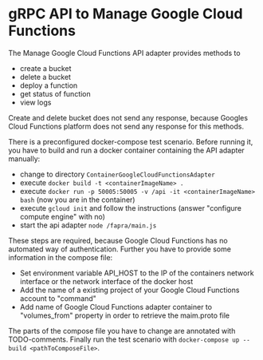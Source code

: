 # gRPC API to Manage Google Cloud Functions

The Manage Google Cloud Functions API adapter provides methods to
* create a bucket
* delete a bucket
* deploy a function
* get status of function
* view logs

Create and delete bucket does not send any response, because Googles Cloud Functions
platform does not send any response for this methods.

There is a preconfigured docker-compose test scenario. Before running it, you have
to build and run a docker container containing the API adapter manually:
* change to directory ```ContainerGoogleCloudFunctionsAdapter```
* execute ```docker build -t <containerImageName> .```
* execute ```docker run -p 50005:50005 -v /api -it <containerImageName> bash``` (now you are in the container)
* execute ```gcloud init``` and follow the instructions (answer "configure compute engine" with no)
* start the api adapter ```node /fapra/main.js```

These steps are required, because Google Cloud Functions has no automated way of
authentication. Further you have to provide some information in the compose file:
* Set environment variable API_HOST to the IP of the containers network
interface or the network interface of the docker host
* Add the name of a existing project of your Google Cloud Functions account to "command"
* Add name of Google Cloud Functions adapter container to "volumes_from" property
in order to retrieve the maim.proto file

The parts of the compose file you have to change are annotated with TODO-comments.
Finally run the test scenario with ```docker-compose up --build <pathToComposeFile>```.
